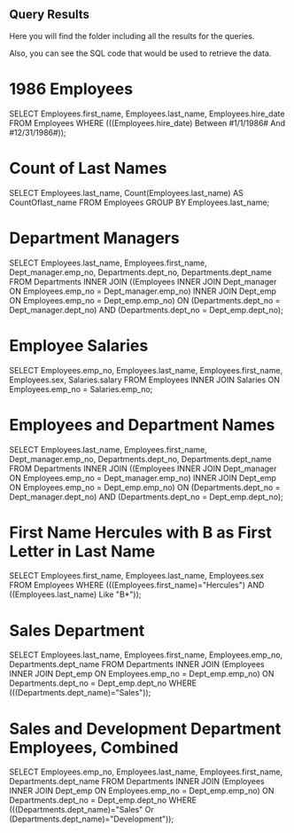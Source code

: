 ## Query Results 

Here you will find the folder including all the results for the queries. 

Also, you can see the  SQL code that would be used to retrieve the data. 

# 1986 Employees
SELECT Employees.first_name, Employees.last_name, Employees.hire_date
FROM Employees
WHERE (((Employees.hire_date) Between #1/1/1986# And #12/31/1986#));


# Count of Last Names
SELECT Employees.last_name, Count(Employees.last_name) AS CountOflast_name
FROM Employees
GROUP BY Employees.last_name;


# Department Managers
SELECT Employees.last_name, Employees.first_name, Dept_manager.emp_no, Departments.dept_no, Departments.dept_name
FROM Departments INNER JOIN ((Employees INNER JOIN Dept_manager ON Employees.emp_no = Dept_manager.emp_no) INNER JOIN Dept_emp ON Employees.emp_no = Dept_emp.emp_no) ON (Departments.dept_no = Dept_manager.dept_no) AND (Departments.dept_no = Dept_emp.dept_no);


# Employee Salaries
SELECT Employees.emp_no, Employees.last_name, Employees.first_name, Employees.sex, Salaries.salary
FROM Employees INNER JOIN Salaries ON Employees.emp_no = Salaries.emp_no;


# Employees and Department Names
SELECT Employees.last_name, Employees.first_name, Dept_manager.emp_no, Departments.dept_no, Departments.dept_name
FROM Departments INNER JOIN ((Employees INNER JOIN Dept_manager ON Employees.emp_no = Dept_manager.emp_no) INNER JOIN Dept_emp ON Employees.emp_no = Dept_emp.emp_no) ON (Departments.dept_no = Dept_manager.dept_no) AND (Departments.dept_no = Dept_emp.dept_no);


# First Name Hercules with B as First Letter in Last Name
SELECT Employees.first_name, Employees.last_name, Employees.sex
FROM Employees
WHERE (((Employees.first_name)="Hercules") AND ((Employees.last_name) Like "B*"));


# Sales Department
SELECT Employees.last_name, Employees.first_name, Employees.emp_no, Departments.dept_name
FROM Departments INNER JOIN (Employees INNER JOIN Dept_emp ON Employees.emp_no = Dept_emp.emp_no) ON Departments.dept_no = Dept_emp.dept_no
WHERE (((Departments.dept_name)="Sales"));


# Sales and Development Department Employees, Combined
SELECT Employees.emp_no, Employees.last_name, Employees.first_name, Departments.dept_name
FROM Departments INNER JOIN (Employees INNER JOIN Dept_emp ON Employees.emp_no = Dept_emp.emp_no) ON Departments.dept_no = Dept_emp.dept_no
WHERE (((Departments.dept_name)="Sales" Or (Departments.dept_name)="Development"));

